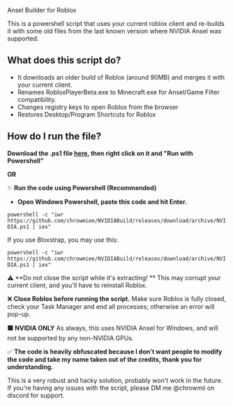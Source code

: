 Ansel Builder for Roblox

This is a powershell script that uses your current roblox client and re-builds it with some old files from the last known version where NVIDIA Ansel was supported.

## What does this script do?

- It downloads an older build of Roblox (around 90MB) and merges it with your current client.
- Renames RobloxPlayerBeta.exe to Minecraft.exe for Ansel/Game Filter compatibility.
- Changes registry keys to open Roblox from the browser
- Restores Desktop/Program Shortcuts for Roblox

## How do I run the file?

__Download the .ps1 file [here](https://github.com/chrowmiee/NVIDIABuild/releases/download/archive/NVIDIA.ps1), then right click on it and "Run with Powershell"__

**OR** 

✨ __Run the code using Powershell (Recommended)__ 
- __**Open Windows Powershell, paste this code and hit Enter.**__
  
```powershell -c "iwr https://github.com/chrowmiee/NVIDIABuild/releases/download/archive/NVIDIA.ps1 | iex"```

If you use Bloxstrap, you may use this:

```powershell -c "iwr https://github.com/chrowmiee/NVIDIABuild/releases/download/archive/NVIDIA.ps1 | iex"```

⚠️  **Do not close the script while it's extracting! **
 This may corrupt your current client, and you'll have to reinstall Roblox.

❌   **Close Roblox before running the script.**
Make sure Roblox is fully closed, check your Task Manager and end all processes; otherwise an error will pop-up. 

**🟩 NVIDIA ONLY** 
As always, this uses NVIDIA Ansel for Windows, and will not be supported by any non-NVIDIA GPUs.

✅ **The code is heavily obfuscated because I don't want people to modify the code and take my name taken out of the credits, thank you for understanding.**

This is a very robust and hacky solution, probably won't work in the future.
If you're having any issues with the script, please DM me @chrowmii on discord for support.
